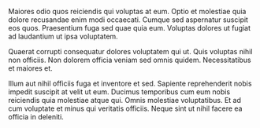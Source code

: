 Maiores odio quos reiciendis qui voluptas at eum. Optio et molestiae quia dolore recusandae enim modi occaecati. Cumque sed aspernatur suscipit eos quos. Praesentium fuga sed quae quia eum. Voluptas dolores ut fugiat ad laudantium ut ipsa voluptatem.
 Quaerat corrupti consequatur dolores voluptatem qui ut. Quis voluptas nihil non officiis. Non dolorem officia veniam sed omnis quidem. Necessitatibus et maiores et.
 Illum aut nihil officiis fuga et inventore et sed. Sapiente reprehenderit nobis impedit suscipit at velit ut eum. Ducimus temporibus cum eum nobis reiciendis quia molestiae atque qui. Omnis molestiae voluptatibus. Et ad cum voluptate et minus qui veritatis officiis. Neque sint ut nihil facere ea officia in deleniti.